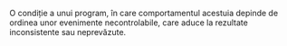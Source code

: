 O condiție a unui program, în care comportamentul acestuia depinde de ordinea unor evenimente necontrolabile, care aduce la rezultate inconsistente sau neprevăzute.